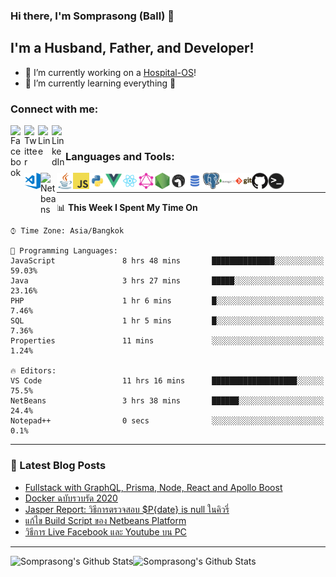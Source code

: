 ### Hi there, I'm Somprasong (Ball) 👋

## I'm a Husband, Father, and Developer!

- 🔭 I’m currently working on a [Hospital-OS][hospitalos]!
- 🌱 I’m currently learning everything 🤣

### Connect with me:

[<img align="left" alt="Facebook" width="22px" src="https://cdn.jsdelivr.net/npm/simple-icons@v3/icons/facebook.svg" />][facebook]
[<img align="left" alt="Twitter" width="22px" src="https://cdn.jsdelivr.net/npm/simple-icons@v3/icons/twitter.svg" />][twitter]
[<img align="left" alt="Line" width="22px" src="https://cdn.jsdelivr.net/npm/simple-icons@v3/icons/line.svg" />][line]
[<img align="left" alt="LinkedIn" width="22px" src="https://cdn.jsdelivr.net/npm/simple-icons@v3/icons/linkedin.svg" />][linkedin]

<br>

### Languages and Tools:

<img align="left" alt="Visual Studio Code" width="26px" src="https://raw.githubusercontent.com/github/explore/80688e429a7d4ef2fca1e82350fe8e3517d3494d/topics/visual-studio-code/visual-studio-code.png" />
<img align="left" alt="Netbeans" width="26px" src="https://user-images.githubusercontent.com/13342959/89266025-964bab00-d65f-11ea-8fd8-ebe73bd6ed02.png" />
<img align="left" alt="Java" width="26px" src="https://raw.githubusercontent.com/github/explore/80688e429a7d4ef2fca1e82350fe8e3517d3494d/topics/java/java.png" />
<img align="left" alt="JavaScript" width="26px" src="https://raw.githubusercontent.com/github/explore/80688e429a7d4ef2fca1e82350fe8e3517d3494d/topics/javascript/javascript.png" />
<img align="left" alt="Python" width="26px" src="https://raw.githubusercontent.com/github/explore/80688e429a7d4ef2fca1e82350fe8e3517d3494d/topics/python/python.png" />
<img align="left" alt="Vue" width="26px" src="https://raw.githubusercontent.com/github/explore/80688e429a7d4ef2fca1e82350fe8e3517d3494d/topics/vue/vue.png" />
<img align="left" alt="React" width="26px" src="https://raw.githubusercontent.com/github/explore/80688e429a7d4ef2fca1e82350fe8e3517d3494d/topics/react/react.png" />
<img align="left" alt="GraphQL" width="26px" src="https://raw.githubusercontent.com/github/explore/80688e429a7d4ef2fca1e82350fe8e3517d3494d/topics/graphql/graphql.png" />
<img align="left" alt="Node.js" width="26px" src="https://raw.githubusercontent.com/github/explore/80688e429a7d4ef2fca1e82350fe8e3517d3494d/topics/nodejs/nodejs.png" />
<img align="left" alt="Deno" width="26px" src="https://raw.githubusercontent.com/github/explore/361e2821e2dea67711cde99c9c40ed357061cf27/topics/deno/deno.png" />
<img align="left" alt="SQL" width="26px" src="https://raw.githubusercontent.com/github/explore/80688e429a7d4ef2fca1e82350fe8e3517d3494d/topics/sql/sql.png" />
<img align="left" alt="MySQL" width="26px" src="https://raw.githubusercontent.com/github/explore/80688e429a7d4ef2fca1e82350fe8e3517d3494d/topics/postgresql/postgresql.png" />
<img align="left" alt="MongoDB" width="26px" src="https://raw.githubusercontent.com/github/explore/80688e429a7d4ef2fca1e82350fe8e3517d3494d/topics/mongodb/mongodb.png" />
<img align="left" alt="Git" width="26px" src="https://raw.githubusercontent.com/github/explore/80688e429a7d4ef2fca1e82350fe8e3517d3494d/topics/git/git.png" />
<img align="left" alt="GitHub" width="26px" src="https://raw.githubusercontent.com/github/explore/78df643247d429f6cc873026c0622819ad797942/topics/github/github.png" />
<img align="left" alt="HTML5" width="26px" src="https://raw.githubusercontent.com/github/explore/80688e429a7d4ef2fca1e82350fe8e3517d3494d/topics/terminal/terminal.png" />

<br>

---

<!--START_SECTION:waka-->
📊 **This Week I Spent My Time On** 

```text
⌚︎ Time Zone: Asia/Bangkok

💬 Programming Languages: 
JavaScript               8 hrs 48 mins       ██████████████░░░░░░░░░░░   59.03% 
Java                     3 hrs 27 mins       █████░░░░░░░░░░░░░░░░░░░░   23.16% 
PHP                      1 hr 6 mins         █░░░░░░░░░░░░░░░░░░░░░░░░   7.46% 
SQL                      1 hr 5 mins         █░░░░░░░░░░░░░░░░░░░░░░░░   7.36% 
Properties               11 mins             ░░░░░░░░░░░░░░░░░░░░░░░░░   1.24%

🔥 Editors: 
VS Code                  11 hrs 16 mins      ███████████████████░░░░░░   75.5% 
NetBeans                 3 hrs 38 mins       ██████░░░░░░░░░░░░░░░░░░░   24.4% 
Notepad++                0 secs              ░░░░░░░░░░░░░░░░░░░░░░░░░   0.1%

```


<!--END_SECTION:waka-->

---

### 📕 Latest Blog Posts

<!-- BLOG-POST-LIST:START -->
- [Fullstack with GraphQL, Prisma, Node, React and Apollo Boost](https://dev.to/somprasongd/fullstack-with-graphql-prisma-node-react-and-apollo-boost-3ado)
- [Docker ฉบับรวบรัด 2020](https://dev.to/somprasongd/docker-2020-2b4a)
- [Jasper Report: วิธีการตรวจสอบ $P{date} is null ในคิวรี่](https://medium.com/@somprasongd/jasper-report-%E0%B8%A7%E0%B8%B4%E0%B8%98%E0%B8%B5%E0%B8%81%E0%B8%B2%E0%B8%A3%E0%B8%95%E0%B8%A3%E0%B8%A7%E0%B8%88%E0%B8%AA%E0%B8%AD%E0%B8%9A-p-date-is-null-%E0%B9%83%E0%B8%99%E0%B8%84%E0%B8%B4%E0%B8%A7%E0%B8%A3%E0%B8%B5%E0%B9%88-71cd22de31ea?source=rss-eb4e76569e6e------2)
- [แก้ไข Build Script ของ Netbeans Platform](https://medium.com/@somprasongd/%E0%B9%81%E0%B8%81%E0%B9%89%E0%B9%84%E0%B8%82-build-script-%E0%B8%82%E0%B8%AD%E0%B8%87-netbeans-platform-85adc9525f2c?source=rss-eb4e76569e6e------2)
- [วิธีการ Live Facebook และ Youtube บน PC](https://medium.com/open-source-technology/%E0%B8%A7%E0%B8%B4%E0%B8%98%E0%B8%B5%E0%B8%81%E0%B8%B2%E0%B8%A3-live-facebook-%E0%B9%81%E0%B8%A5%E0%B8%B0-youtube-%E0%B8%9A%E0%B8%99-pc-c8ab832b1353?source=rss-eb4e76569e6e------2)
<!-- BLOG-POST-LIST:END -->

---

<!-- ### 📺 Latest YouTube Videos -->
<!-- YOUTUBE:START -->
<!-- YOUTUBE:END -->
<!-- --- -->

<img align="left" alt="Somprasong's Github Stats" src="https://github-readme-stats.vercel.app/api?username=somprasongd&show_icons=true&hide_border=false" />
<img align="left" alt="Somprasong's Github Stats" src="https://github-readme-stats.vercel.app/api/top-langs/?username=somprasongd" />
<!--<img align="left" alt="Somprasong's Wakatime Stats" src="https://github-readme-stats.vercel.app/api/wakatime?username=somprasongd" />-->


[hospitalos]: http://www.hospital-os.com/
[facebook]: https://www.facebook.com/somprasongds
[twitter]: https://twitter.com/somprasongd
[line]: https://line.me/ti/p/fbnct66qvo
[linkedin]: www.linkedin.com/in/somprasongd

[github-readme-stats]: https://github.com/anuraghazra/github-readme-stats
[blog-post-workflow]: https://github.com/gautamkrishnar/blog-post-workflow




